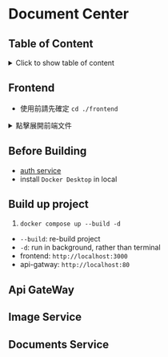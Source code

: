 # Document Center

## Table of Content
<details>
<summary>Click to show table of content</summary>

- [Document Center](#document-center)
  - [Table of Content](#table-of-content)
  - [Frontend](#frontend)
    - [Project Structure (frontend)](#project-structure-frontend)
    - [Framework](#framework)
    - [Package](#package)
    - [Setup (development)](#setup-development)
    - [Conventional commit](#conventional-commit)
  - [Before Building](#before-building)
  - [Build up project](#build-up-project)
  - [Api GateWay](#api-gateway)
  - [Image Service](#image-service)
  - [Documents Service](#documents-service)

</details>

## Frontend
- 使用前請先確定 `cd ./frontend`

<details>
<summary>點擊展開前端文件</summary>

### Project Structure (frontend)
<details>
<summary>Click to show project structure</summary>

```
frontend/
├── src/
│   ├── apis/             // api provided by backend
│   ├── assets/           // static assets (img, icon, etc.)
│   ├── enums/            // const enum
│   ├── mocks/            // generate fake api data for development
│   ├── components/       // global components
│   ├── router/           // mapping routes and page
│   ├── utils/            // global functions, helpers
│   ├── views/            // feature page
│   ├── App.vue
│   └── main.js
├── public/
│   ├── favicon.ico
│   └── index.html
├── .vscode/              // vscode setting file
├── index.html
├── README.md
└── ...(others)
```

</details>

### Framework
- Js: [Vue 3](https://vuejs.org/guide/introduction.html)
- Build: [Vite](https://v4.vitejs.dev/)
- UI: [Bootstrap 5](https://getbootstrap.com/docs/5.3)
- Rich text editor: VueQuill
- Mock: MSW + Faker.js

### Package
- eslint + prettier: format code
- cz-conventional-changelog: commit in conventional way

### Setup (development)
- install VSCode with following extensions
  - ESLint
  - Vue - Official
- [再次確認路徑位於./frontend，而非根目錄]

1. `npm install`
2. `npm run mock`   // generate mock data (omitable when link to backend)
3. `npm run dev`
- 執行後 console 若出現 `[MSW] Mocking enabled.` 代表啟用 mock server 成功

### Conventional commit
- You can run `npm run commit` after `git add .`
  - `cz-conventional-changelog` is provided to interact with CLI and commit in conventional way

</details>

## Before Building
* [auth service](api-gateway/auth/)
* install `Docker Desktop` in local

## Build up project
1. `docker compose up --build -d`
  - `--build`: re-build project
  - `-d`: run in background, rather than terminal
- frontend: `http://localhost:3000`
- api-gatway: `http://localhost:80`

## Api GateWay

## Image Service

## Documents Service